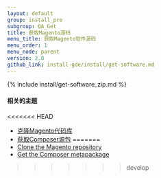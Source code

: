 ```yaml
---
layout: default
group: install_pre
subgroup: QA_Get
title: 获取Magento源码
menu_title: 获取Magento软件源码
menu_order: 1
menu_node: parent
version: 2.0
github_link: install-gde/install/get-software.md
---
```


{% include install/get-software_zip.md %}

#### 相关的主题

<<<<<<< HEAD
*	<a href="{{ site.gdeurl }}install-gde/prereq/dev_install.html">克隆Magento代码库</a>
*	<a href="{{ site.gdeurl }}install-gde/prereq/integrator_install.html">获取Composer源包</a>
=======
*	<a href="{{page.baseurl}}install-gde/prereq/dev_install.html">Clone the Magento repository</a>
*	<a href="{{page.baseurl}}install-gde/prereq/integrator_install.html">Get the Composer metapackage</a>
>>>>>>> develop
